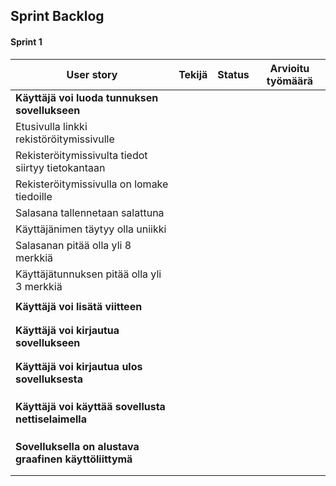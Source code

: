 ## Sprint Backlog
#### Sprint 1

| **User story**  | **Tekijä**  | **Status**  |  **Arvioitu työmäärä** |
|---|---|---|---|
|  **Käyttäjä voi luoda tunnuksen sovellukseen**    |
|Etusivulla linkki rekistöröitymissivulle   |   |   |   |
|Rekisteröitymissivulta tiedot siirtyy tietokantaan |   |   |   |
| Rekisteröitymissivulla on lomake tiedoille  |   |   |   |
|Salasana tallennetaan salattuna   |   |   |   |
|Käyttäjänimen täytyy olla uniikki   |   |   |   | 
|Salasanan pitää olla yli 8 merkkiä   |   |   |   |
| Käyttäjätunnuksen pitää olla yli 3 merkkiä  |   |   |   | 
|   |   |   |   | 
| **Käyttäjä voi lisätä viitteen** |   |   |   |
|   |   |   |   |   |
|   |   |   |   |   |
| **Käyttäjä voi kirjautua sovellukseen**  |   |   |   |
|   |   |   |   |   |
|   |   |   |   |   |
| **Käyttäjä voi kirjautua ulos sovelluksesta**  |   |   |   |
|   |   |   |   |   |
|   |   |   |   |   |
|   |   |   |   |   |
| **Käyttäjä voi käyttää sovellusta nettiselaimella**  |   |   |
|   |   |   |   | 
|   |   |   |   |
|   |   |   |   |
|**Sovelluksella on alustava graafinen käyttöliittymä**   |   |   |   
|   |   |   |   |   
|   |   |   |   |


<!-- |   |   |   |   |  < copypaste uusi rivi -->
